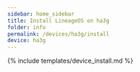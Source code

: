 ```yaml
---
sidebar: home_sidebar
title: Install LineageOS on ha3g
folder: info
permalink: /devices/ha3g/install
device: ha3g
---
```

{% include templates/device_install.md %}